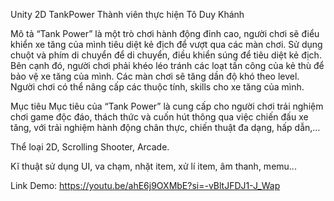 Unity 2D TankPower 
Thành viên thực hiện
Tô Duy Khánh

Mô tả
“Tank Power” là một trò chơi hành động đỉnh cao, người chơi sẽ điểu khiển xe tăng của mình tiêu diệt kẻ địch để vượt qua các màn chơi. Sử dụng chuột và phím di chuyển để di chuyển, điều khiển súng để tiêu diệt kẻ địch. Bên cạnh đó, người chơi phải khéo léo tránh các loạt tấn công của kẻ thù để bảo vệ xe tăng của mình. Các màn chơi sẽ tăng dần độ khó theo level. Người chơi có thể nâng cấp các thuộc tính, skills cho xe tăng của mình.

Mục tiêu
Mục tiêu của “Tank Power” là cung cấp cho người chơi trải nghiệm chơi game độc đáo, thách thức và cuốn hút thông qua việc chiến đấu xe tăng, với trải nghiệm hành động chân thực, chiến thuật đa dạng, hấp dẫn,…

Thể loại
2D, Scrolling Shooter, Arcade.

Kĩ thuật sử dụng
UI, va chạm, nhặt item, xử lí item, âm thanh, memu...

Link Demo: https://youtu.be/ahE6j9OXMbE?si=-vBltJFDJ1-J_Wap
